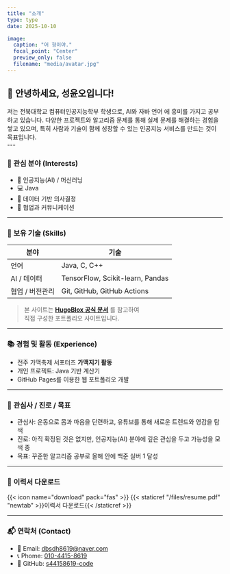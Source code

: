```yaml
---
title: "소개"
type: type
date: 2025-10-10

image:
  caption: "어 형이야."
  focal_point: "Center"
  preview_only: false
  filename: "media/avatar.jpg"
---
```


## 👋 안녕하세요, 성윤오입니다!

<div class="justify-text">
저는 전북대학교 컴퓨터인공지능학부 학생으로,  
AI와 자바 언어 에 흥미를 가지고 공부하고 있습니다.  
다양한 프로젝트와 알고리즘 문제를 통해 실제 문제를 해결하는 경험을 쌓고 있으며,  
특히 사람과 기술이 함께 성장할 수 있는 인공지능 서비스를 만드는 것이 목표입니다.
</div>
---

### 🎯 **관심 분야 (Interests)**

- 🤖 인공지능(AI) / 머신러닝
- 💻 Java
- 💬 데이터 기반 의사결정
- 🧩 협업과 커뮤니케이션

---

### 🧠 **보유 기술 (Skills)**

| 분야            | 기술                             |
| --------------- | -------------------------------- |
| 언어            | Java, C, C++                     |
| AI / 데이터     | TensorFlow, Scikit-learn, Pandas |
| 협업 / 버전관리 | Git, GitHub, GitHub Actions      |

> 본 사이트는 **[HugoBlox 공식 문서](https://docs.hugoblox.com/tutorial)** 를 참고하여  
> 직접 구성한 포트폴리오 사이트입니다.

---

### 📚 **경험 및 활동 (Experience)**

- 전주 가맥축제 서포터즈 **가맥지기 활동**
- 개인 프로젝트: Java 기반 계산기
- GitHub Pages를 이용한 웹 포트폴리오 개발

---

### 🎯 **관심사 / 진로 / 목표**

- 관심사: 운동으로 몸과 마음을 단련하고, 유튜브를 통해 새로운 트렌드와 영감을 탐색
- 진로: 아직 확정된 것은 없지만, 인공지능(AI) 분야에 깊은 관심을 두고 가능성을 모색 중
- 목표: 꾸준한 알고리즘 공부로 올해 안에 백준 실버 1 달성

---

### 🧾 **이력서 다운로드**

{{< icon name="download" pack="fas" >}} {{< staticref "/files/resume.pdf" "newtab" >}}이력서 다운로드{{< /staticref >}}

---

### 📬 **연락처 (Contact)**

- 📧 Email: [dbsdh8619@naver.com](mailto:dbsdh8619@naver.com)
- 📞 Phome: [010-4415-8619](tel:01044158619)
- 🔗 GitHub: [s44158619-code](https://github.com/s44158619-code)
